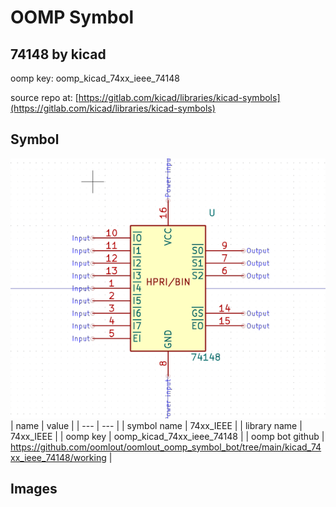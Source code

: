 # OOMP Symbol  
## 74148  by kicad  
  
oomp key: oomp_kicad_74xx_ieee_74148  
  
source repo at: [https://gitlab.com/kicad/libraries/kicad-symbols](https://gitlab.com/kicad/libraries/kicad-symbols)  
## Symbol  
  
[![working.png](working_600.png)](working.png)  
| name | value | 
| --- | --- | 
| symbol name | 74xx_IEEE | 
| library name | 74xx_IEEE | 
| oomp key | oomp_kicad_74xx_ieee_74148 | 
| oomp bot github | https://github.com/oomlout/oomlout_oomp_symbol_bot/tree/main/kicad_74xx_ieee_74148/working | 
## Images  
